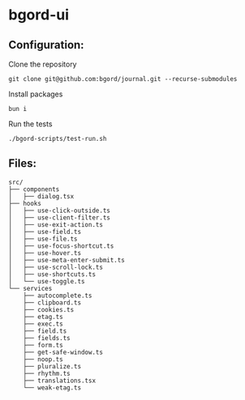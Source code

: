 # bgord-ui

## Configuration:

Clone the repository

```
git clone git@github.com:bgord/journal.git --recurse-submodules
```

Install packages

```
bun i
```

Run the tests

```
./bgord-scripts/test-run.sh
```

## Files:

```
src/
├── components
│   ├── dialog.tsx
├── hooks
│   ├── use-click-outside.ts
│   ├── use-client-filter.ts
│   ├── use-exit-action.ts
│   ├── use-field.ts
│   ├── use-file.ts
│   ├── use-focus-shortcut.ts
│   ├── use-hover.ts
│   ├── use-meta-enter-submit.ts
│   ├── use-scroll-lock.ts
│   ├── use-shortcuts.ts
│   └── use-toggle.ts
└── services
    ├── autocomplete.ts
    ├── clipboard.ts
    ├── cookies.ts
    ├── etag.ts
    ├── exec.ts
    ├── field.ts
    ├── fields.ts
    ├── form.ts
    ├── get-safe-window.ts
    ├── noop.ts
    ├── pluralize.ts
    ├── rhythm.ts
    ├── translations.tsx
    └── weak-etag.ts
```

